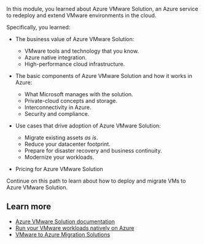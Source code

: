 In this module, you learned about Azure VMware Solution, an Azure service to redeploy and extend VMware environments in the cloud.

Specifically, you learned:

- The business value of Azure VMware Solution:
  - VMware tools and technology that you know.
  - Azure native integration. 
  - High-performance cloud infrastructure.

- The basic components of Azure VMware Solution and how it works in Azure:
  - What Microsoft manages with the solution.
  - Private-cloud concepts and storage.
  - Interconnectivity in Azure.
  - Security and compliance.
  
- Use cases that drive adoption of Azure VMware Solution:
  - Migrate existing assets *as is*. 
  - Reduce your datacenter footprint.
  - Prepare for disaster recovery and business continuity.
  - Modernize your workloads.
  
- Pricing for Azure VMware Solution

Continue on this path to learn about how to deploy and migrate VMs to Azure VMware Solution.

## Learn more

- [Azure VMware Solution documentation](/azure/azure-vmware/)
- [Run your VMware workloads natively on Azure](https://azure.microsoft.com/services/azure-vmware/)
- [VMware to Azure Migration Solutions](https://www.vmware.com/cloud-solutions/azure.html)